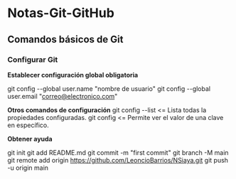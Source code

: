 # Notas-Git-GitHub

## Comandos básicos de Git


### Configurar Git

**Establecer configuración global obligatoria**

git config --global user.name "nombre de usuario"
git config --global user.email "correo@electronico.com"

**Otros comandos de configuración**
git config --list    <= Lista todas la propiedades configuradas.
git config <clave>   <= Permite ver el valor de una clave en específico.

**Obtener ayuda**

git init
git add README.md
git commit -m "first commit"
git branch -M main
git remote add origin https://github.com/LeoncioBarrios/NSiaya.git
git push -u origin main
